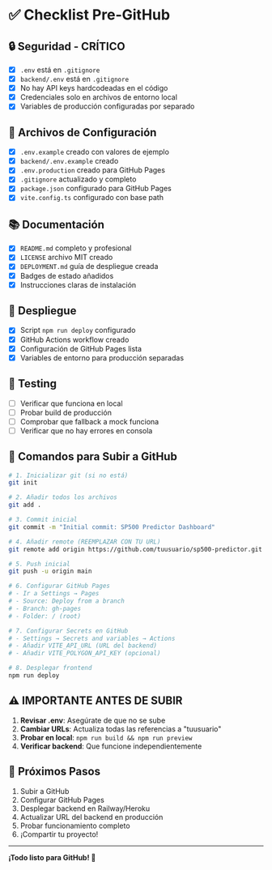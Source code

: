# ✅ Checklist Pre-GitHub

## 🔒 Seguridad - CRÍTICO
- [x] `.env` está en `.gitignore`
- [x] `backend/.env` está en `.gitignore`
- [x] No hay API keys hardcodeadas en el código
- [x] Credenciales solo en archivos de entorno local
- [x] Variables de producción configuradas por separado

## 📁 Archivos de Configuración
- [x] `.env.example` creado con valores de ejemplo
- [x] `backend/.env.example` creado
- [x] `.env.production` creado para GitHub Pages
- [x] `.gitignore` actualizado y completo
- [x] `package.json` configurado para GitHub Pages
- [x] `vite.config.ts` configurado con base path

## 📚 Documentación
- [x] `README.md` completo y profesional
- [x] `LICENSE` archivo MIT creado
- [x] `DEPLOYMENT.md` guía de despliegue creada
- [x] Badges de estado añadidos
- [x] Instrucciones claras de instalación

## 🚀 Despliegue
- [x] Script `npm run deploy` configurado
- [x] GitHub Actions workflow creado
- [x] Configuración de GitHub Pages lista
- [x] Variables de entorno para producción separadas

## 🧪 Testing
- [ ] Verificar que funciona en local
- [ ] Probar build de producción
- [ ] Comprobar que fallback a mock funciona
- [ ] Verificar que no hay errores en consola

## 📝 Comandos para Subir a GitHub

```bash
# 1. Inicializar git (si no está)
git init

# 2. Añadir todos los archivos
git add .

# 3. Commit inicial
git commit -m "Initial commit: SP500 Predictor Dashboard"

# 4. Añadir remote (REEMPLAZAR CON TU URL)
git remote add origin https://github.com/tuusuario/sp500-predictor.git

# 5. Push inicial
git push -u origin main

# 6. Configurar GitHub Pages
# - Ir a Settings → Pages
# - Source: Deploy from a branch
# - Branch: gh-pages
# - Folder: / (root)

# 7. Configurar Secrets en GitHub
# - Settings → Secrets and variables → Actions
# - Añadir VITE_API_URL (URL del backend)
# - Añadir VITE_POLYGON_API_KEY (opcional)

# 8. Desplegar frontend
npm run deploy
```

## ⚠️ IMPORTANTE ANTES DE SUBIR

1. **Revisar .env**: Asegúrate de que no se sube
2. **Cambiar URLs**: Actualiza todas las referencias a "tuusuario"
3. **Probar en local**: `npm run build && npm run preview`
4. **Verificar backend**: Que funcione independientemente

## 🎯 Próximos Pasos

1. Subir a GitHub
2. Configurar GitHub Pages
3. Desplegar backend en Railway/Heroku
4. Actualizar URL del backend en producción
5. Probar funcionamiento completo
6. ¡Compartir tu proyecto!

---

**¡Todo listo para GitHub! 🚀**
